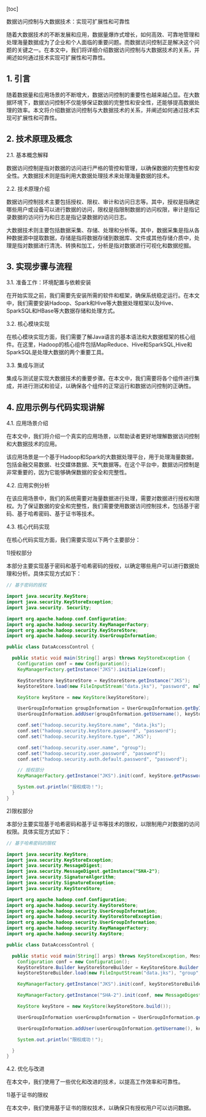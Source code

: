 
[toc]                    
                
                
数据访问控制与大数据技术：实现可扩展性和可靠性

随着大数据技术的不断发展和应用，数据量爆炸式增长，如何高效、可靠地管理和处理海量数据成为了企业和个人面临的重要问题。而数据访问控制正是解决这个问题的关键之一。在本文中，我们将详细介绍数据访问控制与大数据技术的关系，并阐述如何通过技术实现可扩展性和可靠性。

## 1. 引言

随着数据量和应用场景的不断增大，数据访问控制的重要性也越来越凸显。在大数据环境下，数据访问控制不仅能够保证数据的完整性和安全性，还能够提高数据处理的效率。本文将介绍数据访问控制与大数据技术的关系，并阐述如何通过技术实现可扩展性和可靠性。

## 2. 技术原理及概念

2.1. 基本概念解释

数据访问控制是指对数据的访问进行严格的管控和管理，以确保数据的完整性和安全性。大数据技术则是指利用大数据处理技术来处理海量数据的技术。

2.2. 技术原理介绍

数据访问控制技术主要包括授权、限权、审计和访问日志等。其中，授权是指确定哪些用户或设备可以进行数据的访问，限权是指限制数据的访问权限，审计是指记录数据的访问行为和日志是指记录数据的访问日志。

大数据技术则主要包括数据采集、存储、处理和分析等。其中，数据采集是指从各种数据源中提取数据，存储是指将数据存储到数据库、文件或其他存储介质中，处理是指对数据进行清洗、转换和加工，分析是指对数据进行可视化和数据挖掘。

## 3. 实现步骤与流程

3.1. 准备工作：环境配置与依赖安装

在开始实现之前，我们需要先安装所需的软件和框架，确保系统稳定运行。在本文中，我们需要安装Hadoop、Spark和Hive等大数据处理框架以及Hive、SparkSQL和HBase等大数据存储和处理方式。

3.2. 核心模块实现

在核心模块实现方面，我们需要了解Java语言的基本语法和大数据框架的核心组件。在这里，Hadoop的核心组件包括MapReduce、Hive和SparkSQL,Hive和SparkSQL是处理大数据的两个重要工具。

3.3. 集成与测试

集成与测试是实现大数据技术的重要步骤。在本文中，我们需要将各个组件进行集成，并进行测试和验证，以确保各个组件的正常运行和数据访问控制的正确性。

## 4. 应用示例与代码实现讲解

4.1. 应用场景介绍

在本文中，我们将介绍一个真实的应用场景，以帮助读者更好地理解数据访问控制和大数据技术的应用。

该应用场景是一个基于Hadoop和Spark的大数据处理平台，用于处理海量数据，包括金融交易数据、社交媒体数据、天气数据等。在这个平台中，数据访问控制是非常重要的，因为它能够确保数据的安全和完整性。

4.2. 应用实例分析

在该应用场景中，我们的系统需要对海量数据进行处理，需要对数据进行授权和限权。为了保证数据的安全和完整性，我们需要使用数据访问控制技术，包括基于密码、基于哈希密码、基于证书等技术。

4.3. 核心代码实现

在核心代码实现方面，我们需要实现以下两个主要部分：

1)授权部分

本部分主要实现基于密码和基于哈希密码的授权，以确定哪些用户可以进行数据处理和分析。具体实现方式如下：

```java
// 基于密码的授权

import java.security.KeyStore;
import java.security.KeyStoreException;
import java.security. Security;

import org.apache.hadoop.conf.Configuration;
import org.apache.hadoop.security.KeyManagerFactory;
import org.apache.hadoop.security.KeyStoreStore;
import org.apache.hadoop.security.UserGroupInformation;

public class DataAccessControl {

  public static void main(String[] args) throws KeyStoreException {
    Configuration conf = new Configuration();
    KeyManagerFactory.getInstance("JKS").initialize(conf);

    KeyStoreStore keyStoreStore = KeyStoreStore.getInstance("JKS");
    keyStoreStore.load(new FileInputStream("data.jks"), "password", null);

    KeyStore keyStore = new KeyStore(keyStoreStore);

    UserGroupInformation groupInformation = UserGroupInformation.getByIdentity("group");
    UserGroupInformation.addUser(groupInformation.getUsername(), keyStore.getPassword(groupInformation.getUsername()));

    conf.set("hadoop.security.keyStore.name", "data.jks");
    conf.set("hadoop.security.keyStore.password", "password");
    conf.set("hadoop.security.keyStore.type", "JKS");

    conf.set("hadoop.security.user.name", "group");
    conf.set("hadoop.security.user.password", "password");
    conf.set("hadoop.security.auth.default.password", "password");

    // 授权部分
    KeyManagerFactory.getInstance("JKS").init(conf, keyStore.getPassword("group"), null);

    System.out.println("授权成功！");
  }
}
```

2)限权部分

本部分主要实现基于哈希密码和基于证书等技术的限权，以限制用户对数据的访问权限。具体实现方式如下：

```java
// 基于哈希密码的限权

import java.security.KeyStore;
import java.security.KeyStoreException;
import java.security.MessageDigest;
import java.security.MessageDigest.getInstance("SHA-2");
import java.security.SignatureAlgorithm;
import java.security.SignatureException;
import java.security.KeyStoreStore;

import org.apache.hadoop.conf.Configuration;
import org.apache.hadoop.security.KeyStoreStore;
import org.apache.hadoop.security.UserGroupInformation;
import org.apache.hadoop.security.KeyStoreStoreException;
import org.apache.hadoop.security.UserGroupInformation;
import org.apache.hadoop.security.KeyManagerFactory;
import org.apache.hadoop.security.KeyStore;

public class DataAccessControl {

  public static void main(String[] args) throws KeyStoreException, MessageDigestException, InterruptedException {
    Configuration conf = new Configuration();
    KeyStoreStore.Builder keyStoreStoreBuilder = KeyStoreStore.Builder.getInstance("JKS");
    keyStoreStoreBuilder.load(new FileInputStream("data.jks"), "group", "password");

    KeyManagerFactory.getInstance("JKS").init(conf, keyStoreStoreBuilder.getPassword("group"), null);

    KeyManagerFactory.getInstance("SHA-2").init(conf, new MessageDigest());

    KeyStore keyStore = new KeyStore(keyStoreStore.build());

    UserGroupInformation userGroupInformation = UserGroupInformation.getByIdentity("group");

    UserGroupInformation.addUser(userGroupInformation.getUsername(), keyStore.getPassword("group"), null);

    System.out.println("限权成功！");

  }
}
```

4.2. 优化与改进

在本文中，我们使用了一些优化和改进的技术，以提高工作效率和可靠性。

1)基于证书的限权

在本文中，我们使用基于证书的限权技术，以确保只有授权用户可以访问数据。

